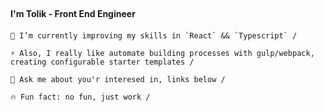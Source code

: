 ## <Title> Hi there 👋 </Title>
#### <Description> I'm Tolik - Front End Engineer </Description>

#### <List>

    🌱 I’m currently improving my skills in `React` && `Typescript` /
    
    ⚡ Also, I really like automate building processes with gulp/webpack, creating configurable starter templates /
    
    💬 Ask me about you'r interesed in, links below /
    
    🔥 Fun fact: no fun, just work /
#### </List>
